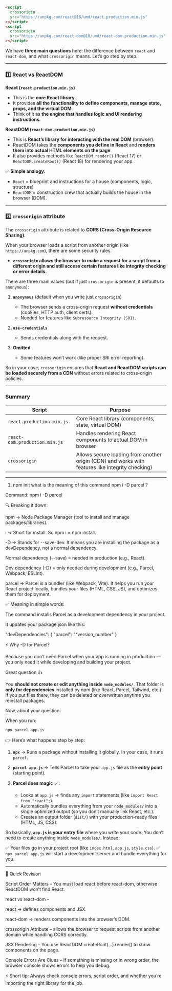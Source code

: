 ```html
<script
  crossorigin
  src="https://unpkg.com/react@18/umd/react.production.min.js"
></script>
<script
  crossorigin
  src="https://unpkg.com/react-dom@18/umd/react-dom.production.min.js"
></script>
```

We have **three main questions** here: the difference between `react` and `react-dom`, and what `crossorigin` means. Let’s go step by step.

---

### **1️⃣ React vs ReactDOM**

**React (`react.production.min.js`)**

- This is the **core React library**.
- It provides **all the functionality to define components, manage state, props, and the virtual DOM**.
- Think of it as **the engine that handles logic and UI rendering instructions**.

**ReactDOM (`react-dom.production.min.js`)**

- This is **React’s library for interacting with the real DOM** (browser).
- ReactDOM takes the **components you define in React** and **renders them into actual HTML elements on the page**.
- It also provides methods like `ReactDOM.render()` (React 17) or `ReactDOM.createRoot()` (React 18) for rendering your app.

✅ **Simple analogy:**

- `React` = blueprint and instructions for a house (components, logic, structure)
- `ReactDOM` = construction crew that actually builds the house in the browser (DOM).

---

### **2️⃣ `crossorigin` attribute**

The `crossorigin` attribute is related to **CORS (Cross-Origin Resource Sharing)**.

When your browser loads a script from another origin (like `https://unpkg.com`), there are some security rules.

- **`crossorigin` allows the browser to make a request for a script from a different origin and still access certain features like integrity checking or error details.**

There are three main values (but if just `crossorigin` is present, it defaults to `anonymous`):

1. **`anonymous`** (default when you write just `crossorigin`)

   - The browser sends a cross-origin request **without credentials** (cookies, HTTP auth, client certs).
   - Needed for features like `Subresource Integrity (SRI)`.

2. **`use-credentials`**

   - Sends credentials along with the request.

3. **Omitted**

   - Some features won’t work (like proper SRI error reporting).

So in your case, `crossorigin` ensures that **React and ReactDOM scripts can be loaded securely from a CDN** without errors related to cross-origin policies.

---

### **Summary**

| Script                        | Purpose                                                                                          |
| ----------------------------- | ------------------------------------------------------------------------------------------------ |
| `react.production.min.js`     | Core React library (components, state, virtual DOM)                                              |
| `react-dom.production.min.js` | Handles rendering React components to actual DOM in browser                                      |
| `crossorigin`                 | Allows secure loading from another origin (CDN) and works with features like integrity checking) |

---

1. npm init
   what is the meaning of this command npm i -D parcel ?

Command:
npm i -D parcel

🔍 Breaking it down:

npm
→ Node Package Manager (tool to install and manage packages/libraries).

i
→ Short for install.
So npm i = npm install.

-D
→ Stands for --save-dev.
It means you are installing the package as a devDependency, not a normal dependency.

Normal dependency (--save) = needed in production (e.g., React).

Dev dependency (-D) = only needed during development (e.g., Parcel, Webpack, ESLint).

parcel
→ Parcel is a bundler (like Webpack, Vite).
It helps you run your React project locally, bundles your files (HTML, CSS, JS), and optimizes them for deployment.

✅ Meaning in simple words:

The command installs Parcel as a development dependency in your project.

It updates your package.json like this:

"devDependencies": {
"parcel": "^version_number"
}

⚡ Why -D for Parcel?

Because you don’t need Parcel when your app is running in production — you only need it while developing and building your project.

Great question 👍

You **should not create or edit anything inside `node_modules/`**. That folder is **only for dependencies** installed by npm (like React, Parcel, Tailwind, etc.). If you put files there, they can be deleted or overwritten anytime you reinstall packages.

Now, about your question:

When you run:

```bash
npx parcel app.js
```

👉 Here’s what happens step by step:

1. **`npx`** → Runs a package without installing it globally. In your case, it runs `parcel`.

2. **`parcel app.js`** → Tells Parcel to take your `app.js` file as the **entry point** (starting point).

3. **Parcel does magic** 🪄:

   - Looks at `app.js` → finds any `import` statements (like `import React from "react";`).
   - Automatically bundles everything from your `node_modules/` into a single optimized output (so you don’t manually link React, etc.).
   - Creates an output folder (`dist/`) with your production-ready files (HTML, JS, CSS).

So basically, **`app.js` is your entry file** where you write your code.
You don’t need to create anything inside `node_modules/`. Instead:

✅ Your files go in your project root (like `index.html`, `app.js`, `style.css`).
✅ `npx parcel app.js` will start a development server and bundle everything for you.

---

📝 Quick Revision

Script Order Matters – You must load react before react-dom, otherwise ReactDOM won’t find React.

react vs react-dom –

react → defines components and JSX.

react-dom → renders components into the browser’s DOM.

crossorigin Attribute – allows the browser to request scripts from another domain while handling CORS correctly.

JSX Rendering – You use ReactDOM.createRoot(...).render(<App />) to show components on the page.

Console Errors Are Clues – If something is missing or in wrong order, the browser console shows errors to help you debug.

⚡ Short tip: Always check console errors, script order, and whether you’re importing the right library for the job.
